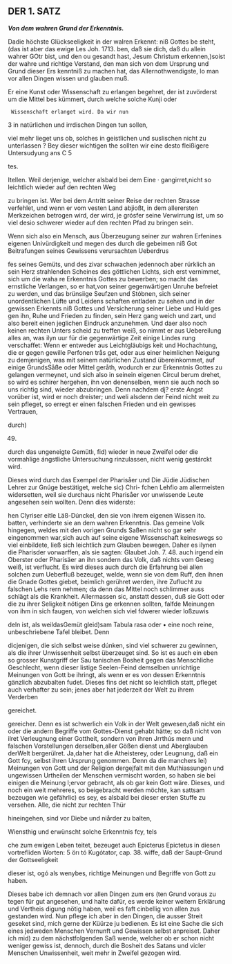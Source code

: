 <!-- Seite 41, content-0061.xml -->


DER 1. SATZ
-----------


***Von dem wahren Grund der Erkenntnis.***

Dadie höchste Glückseeligkeit in der
walren Erkennt: niß Gottes be steht, (das ist aber das ewige Les Joh. 1713.
ben, daß sie dich, daß du allein wahrer GOtr bist, und den ou gesandt hast,
Jesum Christum erkennen,)soist der wahre und richtige Verstand, den man
sich von dem Ursprung und Grund dieser Ers kenntniß zu machen hat, das
Allernothwendigste, lo man vor allen Dingen wissen und glauben muß.

Er eine Kunst oder Wissenschaft zu erlangen
  begehret, der ist zuvörderst um die Mittel bes
  kümmert, durch welche solche Kunji oder

     Wissenschaft erlanget wird. Da wir nun
3 in natürlichen und irrdischen Dingen tun sollen,

viel mehr lieget uns ob, solches in geistlichen und suslischen nicht zu
unterlassen ? Bey dieser wichtigen the sollten wir eine desto fleißigere
Untersudyung ans C 5

<!-- Seite 42 -->

tes.

Itellen. Weil derjenige, welcher alsbald bei dem Eine · gangirret,nicht
so leichtlich wieder auf den rechten Weg

zu bringen ist. Wer bei dem Antritt seiner Reise der rechten Strasse
verfehlet, und wenn er vom vesten Land abjioßt, in dem allerersten
Merkzeichen betrogen wird, der wird, je grósfer seine Verwirrung ist, um
so viel desio schwerer wieder auf den rechten Pfad zu bringen sein.

Wenn sich also ein Mensch, aus Überzeugung seiner zur wahren Erfenines
eigenen Univürdigkeit und megen des durch die gebeimen niß Got Beitrafungen
seines Gewissens verursachten Ueberdrus

fes seines Gemüts, und des zivar schwachen jedennoch aber rúrklich an
sein Herz strahlenden Scheines des göttlichen Lichts, sich erst vernimmet,
sich um die waha re Erkenntnis Gottes zu bewerben; so macht das
ernstliche Verlangen, so er hat,von seiner gegenwärtigen Unruhe befreiet
zu werden, und das brünsiige Seufzen und Stóbnen, sich seiner
unordentlichen Lüfte und Leidens schaften entladen zu sehen und in der
gewissen Erkennts niß Gottes und Versicherung seiner Liebe und Huld
ges gen ihn, Ruhe und Frieden zu finden, sein Herz gang weich und zart,
und also bereit einen jeglichen Eindruck anzunehmen. Und daer also noch
keinen rechten Unters scheid zu treffen weiß, so nimmt er aus Uebereilung
alles an, was ilyn uur für die gegenwärtige Zeit einige Lindes rung
verschaffet: Wenn er entweder aus Leichtgläubigs keit und Hochachtung,
die er gegen gewille Perfonen trås get, oder aus einer heimlichen Neigung
zu demjenigen, was mit seinem natürlichen Zustand übereinkommet, auf
einige GrundsSåße oder Mittel geråth, wodurch er zur Erkenntnis Gottes
zu gelangen vermeynet, und sich also in seinein eigenen Circul berum
drehet, so wird es schirer hergehen, ihn von denenselben, wenn sie auch
noch so uns richtig sind, wieder abzubringen. Denn nachdem dį? erste
Angst vorüber ist, wird er noch dreister; und weli alsdenn der Feind
nicht weit zu sein pfleget, so erregt er einen falschen Frieden und ein
gewisses Vertrauen,

durch)

49.

<!-- Seite 43 -->

durch das ungeneigte Gemütlı, fid) wieder in neue Zweifel oder die
vormahlige ángstliche Untersuchung rinzulassen, nicht wenig gestárckt
wird.

Dieses wird durch das Exempel der Pharisåer und Die Jüdie Jüdischen
Lehrer zur Gnúge bestätiget, welche sic) Chri- fchen Lehfio am
allermeisten widersetten, weil sie durchaus nicht Pharisåer vor
unwissende Leute angesehen sein wollten. Denn dies widerste:

hen Clyriser eitle Läß-Dúnckel, den sie von ihrem eigenen Wissen ito.
batten, verhinderte sie an dem wahren Erkenntnis. Das gemeine Volk
hingegen, weldes mit den vorigen Grunds Saßen nicht so gar sehr
eingenommen war,sich auch auf seine eigene Wissenschaft keineswegs so
viel einbildete, ließ sich leichtlich zum Glauben bewegen. Daher
es ilynen die Pharisder vorwarffen, als sie sagten: Glaubet Joh. 7. 48.
auch irgend ein Oberster oder Pharisäer an ihn sondern das Volk, daß
nichts vom Geseg weiß, ist verflucht. Es wird dieses auch durch die
Erfahrung bei allen solchen zum Ueberfluß bezeuget, welde, wenn sie
von dem Ruff, den ihnen die Gnade Gottes giebet, beimlich gerühret
werden, ihre Zuflucht zu falschen Lehs rern nehmen; da denn das Mittel
noch schlimmer auss schlägt als die Krankheit. Allermassen sic, anstatt
dessen, duß sie Gott oder die zu ihrer Seligkeit nötigen Dins ge
erkennen sollten, falfde Meinungen von ihm in sich faugen, von welchen
sich viel fdwerer wieder loßzuwis

deln ist, als weildasGemüt gleid)sam Tabula rasa oder • eine noch
reine, unbeschriebene Tafel bleibet. Denn

dicjenigen, die sich selbst weise dúnken, sind viel schwerer zu gewinnen,
als die ihrer Unwissenheit selbst überzeuget sind. So ist es auch ein
eben so grosser Kunstgriff der Sau tanischen Bosheit gegen das Menschliche
Geschlecht, wenn dieser listige Seelen-Feind demselben unrichtige
Meinungen von Gott be ihringt, als wenn er es von dessen Erkenntnis
gänzlich abzubalten fudet. Dieses fins det nicht so leichtlich statt,
pfleget auch verhafter zu sein; jenes aber hat jederzeit der Welt zu
ihrem Verderben

gereichet.


<!-- Seite 44 -->

gereicher. Denn es ist schwerlich ein Volk in der Welt gewesen,daß nicht
ein oder die andern Begriffe vom Gottes-Dienst gehabt hätte; so daß
nicht von ilret Verleugnung einer Gottheit, sondern von ihren Jrrthús
mern und falschen Vorstellungen derselben,aller Gößen dienst und
Aberglauben derWelt bergerülret. Ja,daher hat die Atheisterey, oder
Leugnung, daß ein Gott fcy, selbst ihren Ursprung genommen. Denn da
die manchers lei) Meinungen von Gott und der Religion dergejfalt mit
den Muthiassungen und ungewissen Urtheilen der Menschen vermischt
worden, so haben sie bei einigen die Meinung l;ervor gebracht, als ob
gar kein Gott wäre. Dieses, und noch ein weit mehreres, so beigebracht
werden möchte, kan sattsam bezeugen wie gefährlic) es sey, es alsbald
bei dieser ersten Stuffe zu versehen. Alle, die nicht zur rechten Thür

hineingehen, sind vor Diebe und niårder zu balten,

Wiensthig und erwünscht solche Erkenntnis fcy, tels

che zum ewigen Leben teitet, bezeuget auch Epicterus Epictetus in diesen
vortrefliden Worten: 5 örı tó Kugótator, cap. 38. wiffe, daß der
Saupt-Grund der Gottseeligkeit

dieser ist, ogó als wenybes, richtige Meinungen und Begriffe von Gott
zu haben.

Dieses babe ich demnach vor allen Dingen zum ers (ten Grund voraus
zu tegen für gut angesehen, und halte dafür, es werde keiner weitern
Erklärung und Vertheis digung nötig haben, weil es faft cinbellig von
allen zus gestanden wird. Nun pflege ich aber in den Dingen, die ausser
Streit geseket sind, mich gerne der Küürze ju bedienen. Es ist eine
Sache die sich eines jedweden Menschen Vernunft und Gewissen selbst
anpreiset. Daher ich mid) zu dem nächstfolgenden Saß wende, welcher ob
er schon nicht weniger gewiss ist, dennoch, durch die Bosheit des Satans
und vicler Menschen Unwissenheit, weit mehr in Zweifel gezogen wird.
